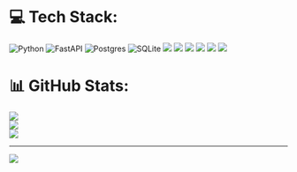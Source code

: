 
# 💻 Tech Stack:
![Python](https://img.shields.io/badge/python-3670A0?style=for-the-badge&logo=python&logoColor=ffdd54) ![FastAPI](https://img.shields.io/badge/FastAPI-005571?style=for-the-badge&logo=fastapi) ![Postgres](https://img.shields.io/badge/postgres-%23316192.svg?style=for-the-badge&logo=postgresql&logoColor=white) ![SQLite](https://img.shields.io/badge/sqlite-%2307405e.svg?style=for-the-badge&logo=sqlite&logoColor=white) ![](https://img.shields.io/badge/SQLAlchemy-red?style=for-the-badge&logo=SQLAlchemy) ![](https://img.shields.io/badge/aiogram-blue?style=for-the-badge&logo=telegram
) ![](https://img.shields.io/badge/disnake-gray?style=for-the-badge&logo=discord) ![](https://img.shields.io/badge/git-orange?style=for-the-badge&logo=git) ![](https://img.shields.io/badge/Pydantic-l?style=for-the-badge&logo=pydantic&color=%23DC143C) ![](https://img.shields.io/badge/oop-pink?style=for-the-badge&logo=Python)

# 📊 GitHub Stats:
![](https://github-readme-stats.vercel.app/api?username=shayzi3&theme=tokyonight&hide_border=false&include_all_commits=true&count_private=true)<br/>
![](https://github-readme-streak-stats.herokuapp.com/?user=shayzi3&theme=tokyonight&hide_border=false)<br/>
![](https://github-readme-stats.vercel.app/api/top-langs/?username=shayzi3&theme=tokyonight&hide_border=false&include_all_commits=true&count_private=true&layout=compact)

---
![](https://visitcount.itsvg.in/api?id=shayzi3&label=Profile%20Views&color=8&icon=5&pretty=true)
